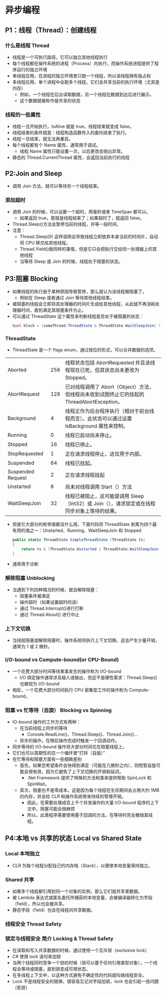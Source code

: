 # 异步编程

## P1：线程（Thread）：创建线程

### 什么是线程 Thread

- 线程是一个可执行路径，它可以独立其他线程执行
- 每个线程都在操作系统的进程（Process）内执行，而操作系统进程提供了程序运行的独立环境
- 单线程应用，在进程的独立环境里只跑一个线程，所以该线程拥有独占权
- 多线程应用，单个进程中会跑多个线程，它们会共享当前的执行环境（尤其是内存）
  - 例如，一个线程在后台读取数据，另一个线程在数据到达后进行展示。
  - 这个数据就被称作是共享的状态

### 线程的一些属性

- 线程一旦开始执行，IsAlive 就是 true，线程结束就变成 false。
- 线程结束的条件就是：线程构造函数传入的委托结束了执行。
- 线程一旦结束，就无法再重启。
- 每个线程都有个 Name 属性，通常用于调试。
  - 线程 Name 属性只能设置一次，以后更改会抛出异常。
- 静态的 Thread.CurrentThread 属性，会返回当前执行的线程

## P2:Join and Sleep

- 调用 Join 方法，就可以等待另一个线程结束。

### 添加超时

- 调用 Join 的时候，可以设置一个超时，用毫秒或者 TimeSpan 都可以。
  - 如果返回 true，那就是线程结束了；如果超时了，就返回 false。
- Thread.Sleep()方法会暂停当前的线程，并等一段时间。
- 注意：
  - Thread.Sleep(0) 这样调用会导致线程立即放弃本身当前的时间片，自动将 CPU 移交给其他线程。
  - Thread.Yield()做同样的事情，但是它只会把执行交给同一处理器上的其他线程
  - 当等待 Sleep 或 Join 的时候，线程处于阻塞的状态。

## P3:阻塞 Blocking

- 如果线程的执行由于某种原因导致暂停，那么就认为该线程被阻塞了。
  - 例如在 Sleep 或者通过 Join 等待其他线程结束。
- 被阻塞的线程会立即将其处理器的时间片生成给其他线程，从此就不再消耗处理器时间，直到满足其阻塞条件为止。
- 可以通过 ThreadState 这个属性来判断线程是否处于被阻塞的状态：
  ```C#
  bool block = (someThread.ThreadState & ThreadState.WaitSleepJoin) != 0
  ```

### ThreadState

- ThreadState 是一个 flags enum，通过按位的形式，可以合并数据的选项。

|                   |     |                                                                                              |
| ----------------- | --- | -------------------------------------------------------------------------------------------- |
| Aborted           | 256 | 线程状态包括 AbortRequested 并且该线程现在已死，但其状态尚未更改为 Stopped。                 |
| AbortRequest      | 128 | 已对线程调用了 Abort（Object）方法，但线程尚未收到试图终止它的挂起的 ThreadAbortException。  |
| Background        | 4   | 线程正作为后台程序执行（相对于前台线程而言）。此状态可以通过设置 IsBackground 属性来控制。   |
| Running           | 0   | 线程已启动尚未停止。                                                                         |
| Stopped           | 16  | 线程已停止。                                                                                 |
| StopRequested     | 1   | 正在请求线程停止，这仅用于内部。                                                             |
| Suspended         | 64  | 线程已挂起。                                                                                 |
| Suspended Request | 2   | 正在请求线程挂起                                                                             |
| Unstarted         | 8   | 尚未对线程调用 Start（）方法                                                                 |
| WaitSleepJoin     | 32  | 线程已被阻止，这可能是调用 Sleep（Int32）或 Join（），请求锁定或在线程同步对象上等待的结果。 |

- 但是它大部分的枚举值都没什么用，下面代码将 ThreadState 剥离为四个最有用的值之一：Unstarted、Running、WaitSleepJoin 和 Stopped
  ```C#
  public static ThreadState SimpleThreadState (ThreadState ts)
  {
      return ts & (ThreadState.Unstarted | ThreadState.WaitSleepJoin | ThreadState.Stopped);
  }
  ```
- 通常用于诊断

### 解除阻塞 Unblocking

- 当遇到下列四种情况的时候，就会解除阻塞：
  - 阻塞条件被满足
  - 操作超时（如果设置超时的话）
  - 通过 Thread.Interrupt()进行打断
  - 通过 Thread.About() 进行中止

### 上下文切换

- 当线程阻塞或解除阻塞时，操作系统将执行上下文切换。这会产生少量开销，通常为 1 或 2 微秒。

### I/O-bound vs Compute-bound(or CPU-Bound)

- 一个花费大部分时间等待某事发生的操作称为 I/O-bound
  - I/O 绑定操作通常涉及输入或输出，但这不是硬性需求：Thread.Sleep() 也被视为 I/O-bound
- 相反，一个花费大部分时间执行 CPU 密集型工作的操作称为 Compute-bound。

### 阻塞 vs 忙等待（自旋） Blocking vs Spinning

- IO-bound 操作的工作方式有两种：
  - 在当前线程上同步的等待
    - Console.ReadLine()、Thread.Sleep()、Thread.Join()...
  - 异步的操作，在稍后操作完成时触发一个回调动作。
- 同步等待的 I/O-bound 操作将大部分时间花在阻塞线程上。
- 它们也可以周期性的在一个循环里“打转（自旋）”
- 在忙等待和阻塞方面有一些细微差别
  - 首先，如果您希望条件会快得到满足（可能在几微秒之内），则短暂自旋可能会很有效，因为它避免了上下文切换的开销和延迟。
    - .Net Framework 提供了特殊的方法和类来提供帮助 SpinLock 和 SpinWait。
  - 其次，阻塞也不是零成本。这是因为每个线程在生存期间会占用大约 1MB 的内存，并会给 CLR 和操作系统带来持续的管理开销。
    - 因此，在需要处理成百上千个并发操作的大量 I/O-bound 程序的上下文中，阻塞可能会很麻烦
    - 所以，此类程序需要使用基于回调的方法，在等待时完全撤销其线程。

## P4:本地 vs 共享的状态 Local vs Shared State

### Local 本地独立

- CLR 为每个线程分配自己的内存栈（Stack），以便使本地变量保持独立。

### Shared 共享

- 如果多个线程都引用到同一个对象的实例，那么它们就共享里数据。
- 被 Lambda 表达式或匿名委托所捕获的本地变量，会被编译器转化为字段（field），所以也会被共享。
- 静态字段（field）也会在线程间共享数据。

### 线程安全 Thread Safety

### 锁定与线程安全 简介 Locking & Thread Safety

- 在读取和写入共享数据的时候，通过使用一个互斥锁（exclusive lock）
- C# 使用 lock 语句来加锁
- 当两个线程同时竞争一个锁的时候（锁可以基于任何引用类型对象），一个线程会等待或阻塞，直到锁变成可用状态。
- 在多线程上下文中，以这种方式避免不确定性的代码就叫做线程安全。
- Lock 不是线程安全的银弹，很容易忘记对字段加锁，lock 也会引起一些问题（死锁）

